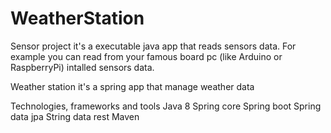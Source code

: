 # WeatherStation

Sensor project it's a executable java app that reads sensors data.
For example you can read from your famous board pc (like Arduino or RaspberryPi) intalled sensors data.

Weather station it's a spring app that manage weather data

Technologies, frameworks and tools 
Java 8
Spring core
Spring boot
Spring data jpa
String data rest
Maven
